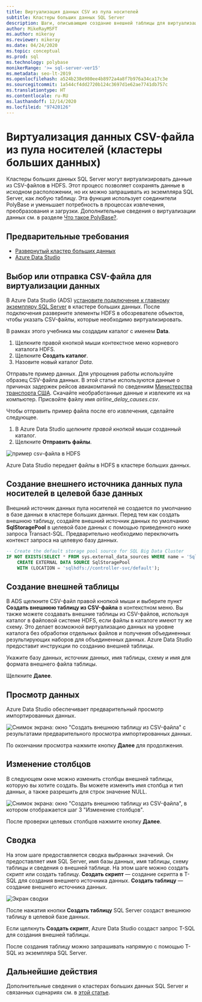```yaml
---
title: Виртуализация данных CSV из пула носителей
subtitle: Кластеры больших данных SQL Server
description: Шаги, описывающие создание внешней таблицы для виртуализации CSV-файла в кластере больших данных
author: MikeRayMSFT
ms.author: mikeray
ms.reviewer: mikeray
ms.date: 04/24/2020
ms.topic: conceptual
ms.prod: sql
ms.technology: polybase
monikerRange: '>= sql-server-ver15'
ms.metadata: seo-lt-2019
ms.openlocfilehash: a524b238e980ee4b8972a4a8f7b976a34ca17c3e
ms.sourcegitcommit: 1a544cf4dd2720b124c3697d1e62ae7741db757c
ms.translationtype: HT
ms.contentlocale: ru-RU
ms.lasthandoff: 12/14/2020
ms.locfileid: "97420126"
---
```

# <a name="virtualize-csv-data-from-storage-pool-big-data-clusters"></a>Виртуализация данных CSV-файла из пула носителей (кластеры больших данных)

Кластеры больших данных SQL Server могут виртуализировать данные из CSV-файлов в HDFS. Этот процесс позволяет сохранять данные в исходном расположении, но их можно запрашивать из экземпляра SQL Server, как любую таблицу. Эта функция использует соединители PolyBase и уменьшает потребность в процессах извлечения, преобразования и загрузки. Дополнительные сведения о виртуализации данных см. в разделе [Что такое PolyBase?](../relational-databases/polybase/polybase-guide.md).

## <a name="prerequisites"></a>Предварительные требования

- [Развернутый кластер больших данных](deployment-guidance.md)
- [Azure Data Studio](../azure-data-studio/download-azure-data-studio.md)

## <a name="select-or-upload-a-csv-file-for-data-virtualization"></a>Выбор или отправка CSV-файла для виртуализации данных 

В Azure Data Studio (ADS) [установите подключение к главному экземпляру SQL Server](connect-to-big-data-cluster.md#master) в кластере больших данных. После подключения разверните элементы HDFS в обозревателе объектов, чтобы указать CSV-файлы, которые необходимо виртуализировать. 

В рамках этого учебника мы создадим каталог с именем **Data**.

1. Щелкните правой кнопкой мыши контекстное меню корневого каталога HDFS.
2. Щелкните **Создать каталог**.
3. Назовите новый каталог *Data*.

Отправьте пример данных. Для упрощения работы используйте образец CSV-файла данных. В этой статье используются данные о причинах задержек рейсов авиакомпаний по сведениям [Министерства транспорта США](https://www.transtats.bts.gov/OT_Delay/OT_DelayCause1.asp?pn=1). Скачайте необработанные данные и извлеките их на компьютер. Присвойте файлу имя *airline_delay_causes.csv*.

Чтобы отправить пример файла после его извлечения, сделайте следующее.

1. В Azure Data Studio *щелкните правой кнопкой мыши* созданный каталог. 
2. Щелкните **Отправить файлы**.

![пример csv-файла в HDFS](media/data-virtualization/100-csv-sample-file-hdfs.png)

Azure Data Studio передает файлы в HDFS в кластере больших данных.

## <a name="create-the-storage-pool-external-data-source-in-your-target-database"></a>Создание внешнего источника данных пула носителей в целевой базе данных

Внешний источник данных пула носителей не создается по умолчанию в базе данных в кластере больших данных. Перед тем как создать внешнюю таблицу, создайте внешний источник данных по умолчанию **SqlStoragePool** в целевой базе данных с помощью приведенного ниже запроса Transact-SQL. Предварительно необходимо переключить контекст запроса на целевую базу данных.

```sql
-- Create the default storage pool source for SQL Big Data Cluster
IF NOT EXISTS(SELECT * FROM sys.external_data_sources WHERE name = 'SqlStoragePool')
    CREATE EXTERNAL DATA SOURCE SqlStoragePool
    WITH (LOCATION = 'sqlhdfs://controller-svc/default');
```

## <a name="create-the-external-table"></a>Создание внешней таблицы

В ADS щелкните CSV-файл правой кнопкой мыши и выберите пункт **Создать внешнюю таблицу из CSV-файла** в контекстном меню. Вы также можете создавать внешние таблицы из CSV-файлов, используя каталог в файловой системе HDFS, если файлы в каталоге имеют ту же схему. Это делает возможной виртуализацию данных на уровне каталога без обработки отдельных файлов и получения объединенных результирующих наборов для объединенных данных. Azure Data Studio предоставит инструкции по созданию внешней таблицы.

Укажите базу данных, источник данных, имя таблицы, схему и имя для формата внешнего файла таблицы.

Щелкните **Далее**.

## <a name="preview-data"></a>Просмотр данных

Azure Data Studio обеспечивает предварительный просмотр импортированных данных.

![Снимок экрана: окно "Создать внешнюю таблицу из CSV-файла" с результатами предварительного просмотра импортированных данных.](media/data-virtualization/130-csv-preview-data.png)

По окончании просмотра нажмите кнопку **Далее** для продолжения.

## <a name="modify-columns"></a>Изменение столбцов

В следующем окне можно изменить столбцы внешней таблицы, которую вы хотите создать. Вы можете изменить имя столбца и тип данных, а также разрешить для строк значение NULL. 

![Снимок экрана: окно "Создать внешнюю таблицу из CSV-файла", в котором отображается шаг 3 "Изменение столбцов".](media/data-virtualization/140-csv-modify-columns.png)

После проверки целевых столбцов нажмите кнопку **Далее**.

## <a name="summary"></a>Сводка

На этом шаге предоставляется сводка выбранных значений. Он предоставляет имя SQL Server, имя базы данных, имя таблицы, схему таблицы и сведения о внешней таблице. На этом шаге можно создать скрипт или создать таблицу. **Создать скрипт** — создание скрипта в T-SQL для создания внешнего источника данных. **Создать таблицу** — создание внешнего источника данных.

![Экран сводки](media/data-virtualization/150-csv-virtualize-data-summary.png)

После нажатия кнопки **Создать таблицу** SQL Server создаст внешнюю таблицу в целевой базе данных.

Если щелкнуть **Создать скрипт**, Azure Data Studio создаст запрос T-SQL для создания внешней таблицы.

После создания таблицу можно запрашивать напрямую с помощью T-SQL из экземпляра SQL Server.

## <a name="next-steps"></a>Дальнейшие действия

Дополнительные сведения о кластерах больших данных SQL Server и связанных сценариях см. в [этой статье](big-data-cluster-overview.md).
